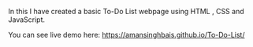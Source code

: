In this I have created a basic To-Do List webpage using HTML , CSS and JavaScript.

You can see live demo here: https://amansinghbais.github.io/To-Do-List/
